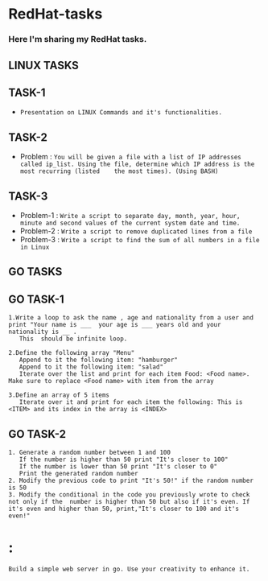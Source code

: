 # RedHat-tasks

### Here I'm sharing my RedHat tasks.

## LINUX TASKS

## TASK-1
* `Presentation on LINUX Commands and it's functionalities.`

## TASK-2
* Problem : 
`You will be given a file with a list of IP addresses called ip_list. Using the file, determine which IP address is the most recurring (listed    the most times). (Using BASH)`

## TASK-3
* Problem-1 :
`Write a script to separate day, month, year, hour, minute and second values of the current system date and time.`
* Problem-2 :
`Write a script to remove duplicated lines from a file`
* Problem-3 :
`Write a script to find the sum of all numbers in a file in Linux`
## GO TASKS
## GO TASK-1
```
1.Write a loop to ask the name , age and nationality from a user and print "Your name is ___  your age is ___ years old and your nationality is __ .
   This  should be infinite loop.

2.Define the following array "Menu"
   Append to it the following item: "hamburger"
   Append to it the following item: "salad"
   Iterate over the list and print for each item Food: <Food name>. Make sure to replace <Food name> with item from the array

3.Define an array of 5 items
   Iterate over it and print for each item the following: This is <ITEM> and its index in the array is <INDEX>
   ```
## GO TASK-2
```
1. Generate a random number between 1 and 100
   If the number is higher than 50 print "It's closer to 100"
   If the number is lower than 50 print "It's closer to 0"
   Print the generated random number
2. Modify the previous code to print "It's 50!" if the random number is 50
3. Modify the conditional in the code you previously wrote to check not only if the  number is higher than 50 but also if it's even. If it's even and higher than 50, print,"It's closer to 100 and it's even!"
```
#  :
```
Build a simple web server in go. Use your creativity to enhance it.
```
